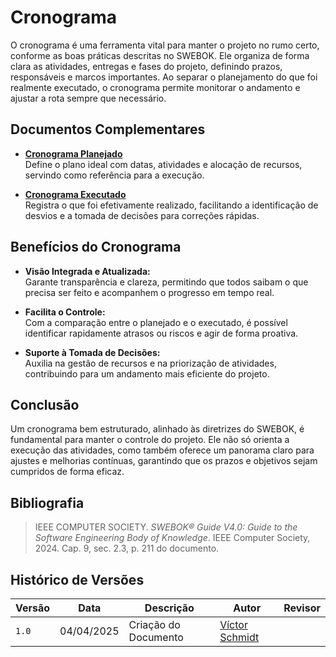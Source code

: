 # Cronograma

O cronograma é uma ferramenta vital para manter o projeto no rumo certo, conforme as boas práticas descritas no SWEBOK. Ele organiza de forma clara as atividades, entregas e fases do projeto, definindo prazos, responsáveis e marcos importantes. Ao separar o planejamento do que foi realmente executado, o cronograma permite monitorar o andamento e ajustar a rota sempre que necessário.

## Documentos Complementares

- **[Cronograma Planejado](./Base/1.5.1.1.CronogramaPlanejado.md)**  
  Define o plano ideal com datas, atividades e alocação de recursos, servindo como referência para a execução.

- **[Cronograma Executado](./Base/1.5.1.2.CronogramaExecutado.md)**  
  Registra o que foi efetivamente realizado, facilitando a identificação de desvios e a tomada de decisões para correções rápidas.

## Benefícios do Cronograma

- **Visão Integrada e Atualizada:**  
  Garante transparência e clareza, permitindo que todos saibam o que precisa ser feito e acompanhem o progresso em tempo real.

- **Facilita o Controle:**  
  Com a comparação entre o planejado e o executado, é possível identificar rapidamente atrasos ou riscos e agir de forma proativa.

- **Suporte à Tomada de Decisões:**  
  Auxilia na gestão de recursos e na priorização de atividades, contribuindo para um andamento mais eficiente do projeto.

## Conclusão

Um cronograma bem estruturado, alinhado às diretrizes do SWEBOK, é fundamental para manter o controle do projeto. Ele não só orienta a execução das atividades, como também oferece um panorama claro para ajustes e melhorias contínuas, garantindo que os prazos e objetivos sejam cumpridos de forma eficaz.

## Bibliografia

> IEEE COMPUTER SOCIETY. *SWEBOK® Guide V4.0: Guide to the Software Engineering Body of Knowledge*. IEEE Computer Society, 2024. Cap. 9, sec. 2.3, p. 211 do documento.  

## Histórico de Versões

| Versão | Data        | Descrição                | Autor                                             | Revisor |
| ------ | ----------- | ------------------------ | ------------------------------------------------- | ------- |
| `1.0`  | 04/04/2025  | Criação do Documento     | [Víctor Schmidt](https://github.com/moonshinerd)  |         |
